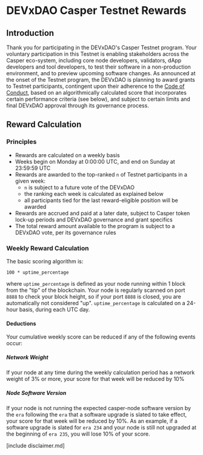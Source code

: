 # DEVxDAO Casper Testnet Rewards

## Introduction

Thank you for participating in the DEVxDAO's Casper Testnet program. Your voluntary participation in this Testnet is enabling 
stakeholders across the Casper eco-system, including core node developers, validators, dApp developers and tool developers,
to test their software in a non-production environment, and to preview upcoming software changes. 
As announced at the onset of the Testnet program, the DEVxDAO is planning to award grants to Testnet participants, contingent
upon their adherence to the [Code of Conduct](testnet.md), based on an algorithmically calculated score that incorporates
certain performance criteria (see below), and subject to certain limits and final DEVxDAO approval through its governance process.

## Reward Calculation

### Principles

* Rewards are calculated on a weekly basis
* Weeks begin on Monday at 0:00:00 UTC, and end on Sunday at 23:59:59 UTC
* Rewards are awarded to the top-ranked `n` of Testnet participants in a given week:
    * `n` is subject to a future vote of the DEVxDAO
    * the ranking each week is calculated as explained below 
    * all participants tied for the last reward-eligible position will be awarded
* Rewards are accrued and paid at a later date, subject to Casper token lock-up periods and DEVxDAO governance and grant specifics
* The total reward amount available to the program is subject to a DEVxDAO vote, per its governance rules

### Weekly Reward Calculation

The basic scoring algorithm is:

```shell
100 * uptime_percentage
```
where `uptime_percentage` is defined as your node running within 1 block from the "tip" of the blockchain. Your node is regularly scanned
on port `8888` to check your block height, so if your port `8888` is closed, you are automatically not considered "up". `uptime_percentage`
is calculated on a 24-hour basis, during each UTC day. 

#### Deductions

Your cumulative weekly score can be reduced if any of the following events occur:

##### Network Weight

If your node at any time during the weekly calculation period has a network weight of 3% or more, your score for that 
week will be reduced by 10%

##### Node Software Version

If your node is not running the expected casper-node software version by the `era` following the `era` that a software
upgrade is slated to take effect, your score for that week will be reduced by 10%. As an example, if a software upgrade is
slated for `era 234` and your node is still not upgraded at the beginning of `era 235`, you will lose 10% of your score.

[include disclaimer.md]

